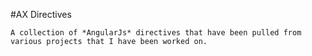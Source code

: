 #AX Directives

	A collection of *AngularJs* directives that have been pulled from various projects that I have been worked on.
